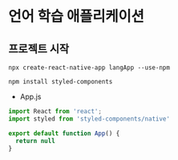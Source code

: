 #  언어 학습 애플리케이션

## 프로젝트 시작
`npx create-react-native-app langApp --use-npm`

`npm install styled-components`

- App.js
```javascript
import React from 'react';
import styled from 'styled-components/native'

export default function App() {
  return null
}
```